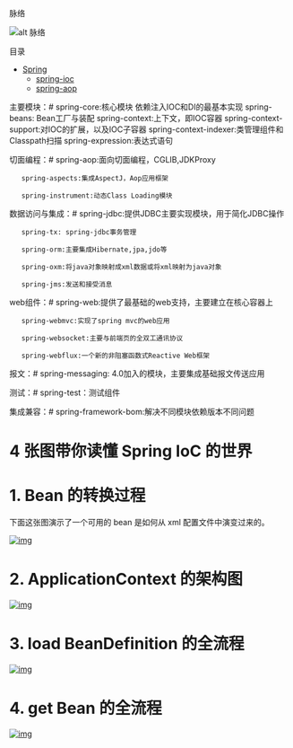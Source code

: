 <!-- {docsify-ignore} -->
脉络

![alt 脉络](../../_media/analysis/spring/spring.png)  

目录

* [Spring](/analysis/spring/)
    * [spring-ioc](/analysis/spring/spring-ioc.md)
    * [spring-aop](/analysis/spring/)
    

主要模块：#
       spring-core:核心模块 依赖注入IOC和DI的最基本实现
       spring-beans: Bean工厂与装配
       spring-context:上下文，即IOC容器
       spring-context-support:对IOC的扩展，以及IOC子容器
       spring-context-indexer:类管理组件和Classpath扫描
       spring-expression:表达式语句

切面编程：#
       spring-aop:面向切面编程，CGLIB,JDKProxy

       spring-aspects:集成AspectJ，Aop应用框架
    
       spring-instrument:动态Class Loading模块

数据访问与集成：#
       spring-jdbc:提供JDBC主要实现模块，用于简化JDBC操作

       spring-tx: spring-jdbc事务管理
    
       spring-orm:主要集成Hibernate,jpa,jdo等
    
       spring-oxm:将java对象映射成xml数据或将xml映射为java对象
    
       spring-jms:发送和接受消息

web组件：#
       spring-web:提供了最基础的web支持，主要建立在核心容器上

       spring-webmvc:实现了spring mvc的web应用
    
       spring-websocket:主要与前端页的全双工通讯协议
    
       spring-webflux:一个新的非阻塞函数式Reactive Web框架

报文：#
        spring-messaging: 4.0加入的模块，主要集成基础报文传送应用

测试：#
        spring-test：测试组件

集成兼容：#
       spring-framework-bom:解决不同模块依赖版本不同问题

# 4 张图带你读懂 Spring IoC 的世界

# 1. Bean 的转换过程

下面这张图演示了一个可用的 bean 是如何从 xml 配置文件中演变过来的。

[![img](http://static.iocoder.cn/365d4142eb23822dcaddba6d1f59ccbc)](http://static.iocoder.cn/365d4142eb23822dcaddba6d1f59ccbc)

# 2. ApplicationContext 的架构图

[![img](http://static.iocoder.cn/dde0bf4ae9014ec73c80f4c45045850a)](http://static.iocoder.cn/dde0bf4ae9014ec73c80f4c45045850a)

# 3. load BeanDefinition 的全流程

[![img](http://static.iocoder.cn/38419d23d29c83a4758f73f85281e076)](http://static.iocoder.cn/38419d23d29c83a4758f73f85281e076)

# 4. get Bean 的全流程

[![img](http://static.iocoder.cn/3a5b28a2d3bd435ca94ea5c8752609d5)](http://static.iocoder.cn/3a5b28a2d3bd435ca94ea5c8752609d5)

